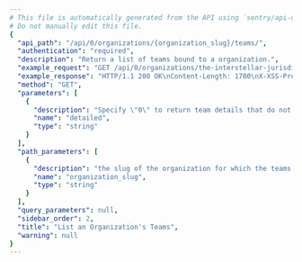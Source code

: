 ```yaml
---
# This file is automatically generated from the API using `sentry/api-docs/generator.py.`
# Do not manually edit this file.
{
  "api_path": "/api/0/organizations/{organization_slug}/teams/", 
  "authentication": "required", 
  "description": "Return a list of teams bound to a organization.", 
  "example_request": "GET /api/0/organizations/the-interstellar-jurisdiction/teams/ HTTP/1.1\nHost: sentry.io\nAuthorization: Bearer <token>", 
  "example_response": "HTTP/1.1 200 OK\nContent-Length: 1700\nX-XSS-Protection: 1; mode=block\nX-Content-Type-Options: nosniff\nContent-Language: en\nAccess-Control-Expose-Headers: X-Sentry-Error, Retry-After\nVary: Accept-Language, Cookie\nAccess-Control-Allow-Methods: GET, POST, HEAD, OPTIONS\nLink: <https://sentry.io/api/0/organizations/the-interstellar-jurisdiction/teams/?&cursor=100:-1:1>; rel=\"previous\"; results=\"false\"; cursor=\"100:-1:1\", <https://sentry.io/api/0/organizations/the-interstellar-jurisdiction/teams/?&cursor=100:1:0>; rel=\"next\"; results=\"false\"; cursor=\"100:1:0\"\nAllow: GET, POST, HEAD, OPTIONS\nAccess-Control-Allow-Origin: *\nAccess-Control-Allow-Headers: X-Sentry-Auth, X-Requested-With, Origin, Accept, Content-Type, Authentication, Authorization\nContent-Type: application/json\nX-Frame-Options: deny\n\n[\n  {\n    \"avatar\": {\n      \"avatarType\": \"letter_avatar\", \n      \"avatarUuid\": null\n    }, \n    \"dateCreated\": \"2020-03-23T15:30:51.404341Z\", \n    \"hasAccess\": true, \n    \"id\": \"3\", \n    \"isMember\": true, \n    \"isPending\": false, \n    \"memberCount\": 1, \n    \"name\": \"Ancient Gabelers\", \n    \"projects\": [], \n    \"slug\": \"ancient-gabelers\"\n  }, \n  {\n    \"avatar\": {\n      \"avatarType\": \"letter_avatar\", \n      \"avatarUuid\": null\n    }, \n    \"dateCreated\": \"2020-03-23T15:30:20.535653Z\", \n    \"hasAccess\": true, \n    \"id\": \"2\", \n    \"isMember\": true, \n    \"isPending\": false, \n    \"memberCount\": 1, \n    \"name\": \"Powerful Abolitionist\", \n    \"projects\": [\n      {\n        \"avatar\": {\n          \"avatarType\": \"letter_avatar\", \n          \"avatarUuid\": null\n        }, \n        \"color\": \"#bf5b3f\", \n        \"dateCreated\": \"2020-03-23T15:30:25.241241Z\", \n        \"features\": [\n          \"servicehooks\", \n          \"data-forwarding\", \n          \"rate-limits\", \n          \"releases\", \n          \"minidump\"\n        ], \n        \"firstEvent\": null, \n        \"hasAccess\": true, \n        \"id\": \"3\", \n        \"isBookmarked\": false, \n        \"isInternal\": false, \n        \"isMember\": true, \n        \"isPublic\": false, \n        \"name\": \"Prime Mover\", \n        \"platform\": null, \n        \"slug\": \"prime-mover\", \n        \"status\": \"active\"\n      }, \n      {\n        \"avatar\": {\n          \"avatarType\": \"letter_avatar\", \n          \"avatarUuid\": null\n        }, \n        \"color\": \"#3fbf7f\", \n        \"dateCreated\": \"2020-03-23T15:30:20.548262Z\", \n        \"features\": [\n          \"servicehooks\", \n          \"data-forwarding\", \n          \"rate-limits\", \n          \"releases\", \n          \"minidump\"\n        ], \n        \"firstEvent\": null, \n        \"hasAccess\": true, \n        \"id\": \"2\", \n        \"isBookmarked\": false, \n        \"isInternal\": false, \n        \"isMember\": true, \n        \"isPublic\": false, \n        \"name\": \"Pump Station\", \n        \"platform\": null, \n        \"slug\": \"pump-station\", \n        \"status\": \"active\"\n      }, \n      {\n        \"avatar\": {\n          \"avatarType\": \"letter_avatar\", \n          \"avatarUuid\": null\n        }, \n        \"color\": \"#bf6e3f\", \n        \"dateCreated\": \"2020-03-23T15:30:51.290515Z\", \n        \"features\": [\n          \"servicehooks\", \n          \"data-forwarding\", \n          \"rate-limits\", \n          \"minidump\"\n        ], \n        \"firstEvent\": null, \n        \"hasAccess\": true, \n        \"id\": \"5\", \n        \"isBookmarked\": false, \n        \"isInternal\": false, \n        \"isMember\": true, \n        \"isPublic\": false, \n        \"name\": \"The Spoiled Yoghurt\", \n        \"platform\": null, \n        \"slug\": \"the-spoiled-yoghurt\", \n        \"status\": \"active\"\n      }\n    ], \n    \"slug\": \"powerful-abolitionist\"\n  }\n]", 
  "method": "GET", 
  "parameters": [
    {
      "description": "Specify \"0\" to return team details that do not include projects", 
      "name": "detailed", 
      "type": "string"
    }
  ], 
  "path_parameters": [
    {
      "description": "the slug of the organization for which the teams should be listed.", 
      "name": "organization_slug", 
      "type": "string"
    }
  ], 
  "query_parameters": null, 
  "sidebar_order": 2, 
  "title": "List an Organization's Teams", 
  "warning": null
}
---
```

